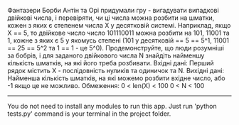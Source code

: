 ﻿Фантазери
Борби Антін та Орі придумали гру - вигадувати випадкові двійкові числа, і перевіряти,
чи ці числа можна розбити на шматки, кожен з яких є степенем числа X у десятковій
системі.
Наприклад, якщо X == 5, то двійкове число число 101110011 можна розбити на 101,
11001 та 1, кожне з яких є 5 у якомусь степені (101 у десятковій == 5 == 5^1, 11001 ==
25 == 5^2 та 1 == 1 - це 5^0).
Продемонструйте, що люди розумніші за бобрів, і для заданого двійкового числа N
знайдіть найменшу кількість шматків, на які його треба розбивати.
Вхідні дані:
Перший рядок містить X - послідовність нуликів та одиничок та N.
Вихідні дані:
Найменша кількість шматків, на які можемо розбити вхідне число, або -1 якщо
це не можливо.
Обмеження:
0 < len(X) < 100
0 < N < 100


-----------------------------------------------------------------------------------------------------------------------

You do not need to install any modules to run this app.
Just run 'python tests.py' command is your terminal in the project folder.